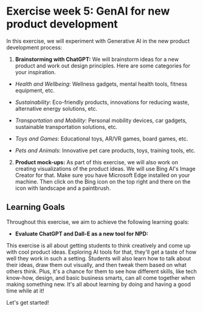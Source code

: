 # Exercise week 5: GenAI for new product development

In this exercise, we will experiment with Generative AI in the new product development process:

1. **Brainstorming with ChatGPT:** We will brainstorm ideas for a new product and work out design principles. 
Here are some categories for your inspiration.

- *Health and Wellbeing*: Wellness gadgets, mental health tools, fitness equipment, etc.

- *Sustainability*: Eco-friendly products, innovations for reducing waste, alternative energy solutions, etc.

- *Transportation and Mobility*: Personal mobility devices, car gadgets, sustainable transportation solutions, etc.

- *Toys and Games*: Educational toys, AR/VR games, board games, etc.

- *Pets and Animals*: Innovative pet care products, toys, training tools, etc.

2. **Product mock-ups:** As part of this exercise, we will also work on creating visualizations of the product ideas. We will use Bing AI's Image Creator for that. Make sure you have Microsoft Edge installed on your machine. Then click on the Bing icon on the top right and there on the icon with landscape and a paintbrush.

## Learning Goals

Throughout this exercise, we aim to achieve the following learning goals:

- **Evaluate ChatGPT and Dall-E as a new tool for NPD:** 

This exercise is all about getting students to think creatively and come up with cool product ideas. Exploring AI tools for that, they'll get a taste of how well they work in such a setting. Students will also learn how to talk about their ideas, draw them out visually, and then tweak them based on what others think. Plus, it's a chance for them to see how different skills, like tech know-how, design, and basic business smarts, can all come together when making something new. It's all about learning by doing and having a good time while at it!

Let's get started!
